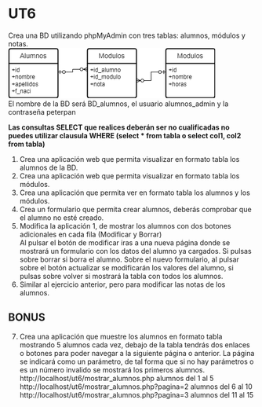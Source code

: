 # UT6
Crea una BD utilizando phpMyAdmin con tres tablas: alumnos, módulos y notas.<br>
![Esquema BD Alumnos](https://github.com/frgali/DWES/blob/main/UT6.%20Utilizaci%C3%B3n%20de%20t%C3%A9cnicas%20de%20acceso%20a%20datos/Ejercicios%20y%20Recursos/esquemaBD_alumnos.png)<br>
El nombre de la BD será BD_alumnos, el usuario alumnos_admin y la contraseña peterpan

__Las consultas SELECT que realices deberán ser no cualificadas no puedes utilizar clausula WHERE (select * from tabla o select col1, col2 from tabla)__
1.	Crea una aplicación web que permita visualizar en formato tabla los alumnos de la BD.
2.	Crea una aplicación web que permita visualizar en formato tabla los módulos.
3.	Crea una aplicación que permita ver en formato tabla los alumnos y los módulos.
4.	Crea un formulario que permita crear alumnos, deberás comprobar que el alumno no esté creado. 
5.	Modifica la aplicación 1, de mostrar los alumnos con dos botones adicionales en cada fila (Modificar y Borrar)  
Al pulsar el botón de modificar iras a una nueva página donde se mostrará un formulario con los datos del alumno ya cargados. Si pulsas sobre borrar si borra el alumno. 
Sobre el nuevo formulario, al pulsar sobre el botón actualizar se modificarán los valores del alumno, si pulsas sobre volver si mostrará la tabla con todos los alumnos. 
6.	Similar al ejercicio anterior, pero para modificar las notas de los alumnos.
## BONUS
7.	Crea una aplicación que muestre los alumnos en formato tabla mostrando 5 alumnos cada vez, debajo de la tabla tendrás dos enlaces o botones para poder navegar a la siguiente página o anterior. 
La página se indicará como un parámetro, de tal forma que si no hay parámetros o es un número invalido se mostrará los primeros alumnos.
http://localhost/ut6/mostrar_alumnos.php  alumnos del 1 al 5
http://localhost/ut6/mostrar_alumnos.php?pagina=2 alumnos del 6 al 10
http://localhost/ut6/mostrar_alumnos.php?pagina=3 alumnos del 11 al 15

